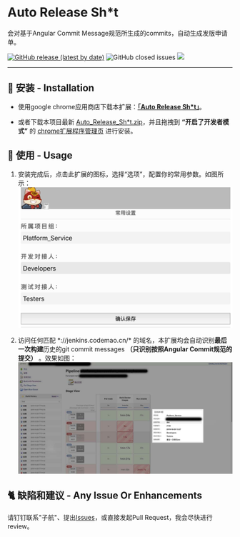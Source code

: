 # Auto Release Sh\*t

会对基于Angular Commit Message规范所生成的commits，自动生成发版申请单。

<a href="https://github.com/milobluebell/auto-release-shit/releases"><img alt="GitHub release (latest by date)" src="https://img.shields.io/github/v/release/milobluebell/auto-release-shit?color=blue"></a>
![GitHub closed issues](https://img.shields.io/github/issues-closed/milobluebell/auto-release-shit?color=green)
![](https://github.com/milobluebell/auto-release-shit/workflows/build%20action/badge.svg?branch=master)


- - -


## 🚽 安装 - Installation
- 使用google chrome应用商店下载本扩展：**[「Auto Release Sh*t」](https://chrome.google.com/webstore/detail/auto-release-sht/dlkiheickdjonefdhmdbgilomcigjolj?hl=zh-CN)**。
  
- 或者下载本项目最新 [Auto_Release_Sh*t.zip](https://github.com/milobluebell/auto-release-shit/releases)，并且拖拽到 **“开启了开发者模式”** 的 <a href="chrome://extensions" target="_blank">chrome扩展程序管理页</a> 进行安装。
  

## 💩 使用 - Usage

1. 安装完成后，点击此扩展的图标，选择“选项”，配置你的常用参数。如图所示：
![Image text](https://raw.githubusercontent.com/milobluebell/imgs-repo/master/WX20191029-151103%402x.png)


2. 访问任何匹配 \*://jenkins.codemao.cn/\* 的域名，本扩展均会自动识别**最后一次构建**历史的git commit messages **（只识别按照Angular Commit规范的提交）** 。效果如图：
![Image text](https://raw.githubusercontent.com/milobluebell/imgs-repo/master/WX20191029-152849%402x.jpg)



## 🐈 缺陷和建议 - Any Issue Or Enhancements
请钉钉联系"子航"、提出[Issues](https://github.com/milobluebell/auto-release-shit/issues)，或直接发起Pull Request，我会尽快进行review。

